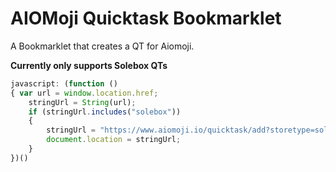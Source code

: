 # AIOMoji Quicktask Bookmarklet
A Bookmarklet that creates a QT for Aiomoji.

**Currently only supports Solebox QTs**

```javascript
javascript: (function () 
{ var url = window.location.href;
    stringUrl = String(url);
    if (stringUrl.includes("solebox"))
    {
        stringUrl = "https://www.aiomoji.io/quicktask/add?storetype=solebox&url=" + stringUrl;
        document.location = stringUrl;
    }
})()
```
